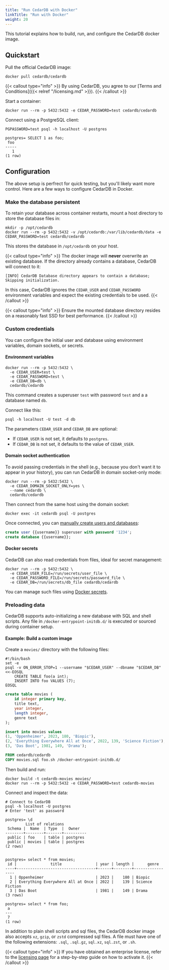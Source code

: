 ```yaml
---
title: "Run CedarDB with Docker"
linkTitle: "Run with Docker"
weight: 20
---
```


This tutorial explains how to build, run, and configure the CedarDB docker image.

## Quickstart

Pull the official CedarDB image:

```shell
docker pull cedardb/cedardb
```

{{< callout type="info" >}}
By using CedarDB, you agree to our [Terms and Conditions]({{< relref "/licensing.md" >}}).
{{< /callout >}}

Start a container:

```shell
docker run --rm -p 5432:5432 -e CEDAR_PASSWORD=test cedardb/cedardb
```

Connect using a PostgreSQL client:

```shell
PGPASSWORD=test psql -h localhost -U postgres

postgres= SELECT 1 as foo;
 foo 
-----
   1
(1 row)
```

## Configuration

The above setup is perfrect for quick testing, but you'll likely want more control.
Here are a few ways to configure CedarDB in Docker.

### Make the database persistent

To retain your database across container restarts, mount a host directory to store the database files in:

```shell
mkdir -p /opt/cedardb
docker run --rm -p 5432:5432 -v /opt/cedardb:/var/lib/cedardb/data -e CEDAR_PASSWORD=test cedardb/cedardb
```
This stores the database in `/opt/cedardb` on your host.

{{< callout type="info" >}}
The docker image will **never** overwrite an existing database.
If the directory already contains a database, CedarDB will connect to it:

`[INFO] CedarDB Database directory appears to contain a database; Skipping initialization.`

In this case, CedarDB ignores the `CEDAR_USER` and `CEDAR_PASSWORD` environment variables and expect
the existing credentials to be used.
{{< /callout >}}


{{< callout type="info" >}}
Ensure the mounted database directory resides on a reasonably fast SSD for best performance.
{{< /callout >}}

### Custom credentials
You can configure the initial user and database using environment variables, domain sockets, or secrets.

#### Environment variables
```shell
docker run --rm -p 5432:5432 \
  -e CEDAR_USER=test \
  -e CEDAR_PASSWORD=test \
  -e CEDAR_DB=db \
  cedardb/cedardb
```
This command creates a superuser `test` with password `test` and a a database named `db`.

Connect like this:
```shell
psql -h localhost -U test -d db
```

The parameters `CEDAR_USER` and `CEDAR_DB` are optional:
- If `CEDAR_USER` is not set, it defaults to `postgres`.
- If `CEDAR_DB` is not set, it defaults to the value of `CEDAR_USER`.


#### Domain socket authentication

To avoid passing credentials in the shell  (e.g., because you don't want it to appear in your history), you can run CedarDB in domain socket-only mode:
```shell
docker run --rm -p 5432:5432 \
  -e CEDAR_DOMAIN_SOCKET_ONLY=yes \
  --name cedardb \
  cedardb/cedardb
```

Then connect from the same host using the domain socket:
```shell
docker exec -it cedardb psql -U postgres
```
Once connected, you can [manually create users and databases](/docs/references/sqlreference/statements/createrole):
```sql
create user {{username}} superuser with password '1234';
create database {{username}};
```

#### Docker secrets

CedarDB can also read credentials from files, ideal for secret management:
```shell
docker run --rm -p 5432:5432 \
  -e CEDAR_USER_FILE=/run/secrets/user_file \
  -e CEDAR_PASSWORD_FILE=/run/secrets/password_file \
  -e CEDAR_DB=/run/secrets/db_file cedardb/cedardb
```
You can manage such files using [Docker secrets](https://docs.docker.com/engine/swarm/secrets/).

### Preloading data
CedarDB supports auto-initializing a new database with SQL and shell scripts.
Any file in `/docker-entrypoint-initdb.d/` is executed or sourced during container setup.

#### Example: Build a custom image

Create a `movies/` directory with the following files:

```shell {filename="movies/foo.sh"}
#!/bin/bash
set -e
psql -v ON_ERROR_STOP=1 --username "$CEDAR_USER" --dbname "$CEDAR_DB" <<-EOSQL
	CREATE TABLE foo(a int);
	INSERT INTO foo VALUES (7);
EOSQL
```

```sql {filename="movies/movies.sql"}
create table movies (
    id integer primary key,
    title text,
    year integer,
    length integer,
    genre text
);

insert into movies values
(1, 'Oppenheimer', 2023, 180, 'Biopic'),
(2, 'Everything Everywhere All at Once', 2022, 139, 'Science Fiction'),
(3, 'Das Boot', 1981, 149, 'Drama');
```

```Dockerfile {filename="movies/Dockerfile"}
FROM cedardb/cedardb
COPY movies.sql foo.sh /docker-entrypoint-initdb.d/
```

Then build and run:

```shell
docker build -t cedardb-movies movies/
docker run --rm -p 5432:5432 -e CEDAR_PASSWORD=test cedardb-movies
```

Connect and inspect the data:
```shell
# Connect to CedarDB
psql -h localhost -U postgres
# Enter 'test' as password

postgres= \d
         List of relations
 Schema |  Name  | Type  |  Owner
--------+--------+-------+----------
 public | foo    | table | postgres
 public | movies | table | postgres
(2 rows)


postgres= select * from movies;
 id |               title               | year | length |      genre
----+-----------------------------------+------+--------+-----------------
  1 | Oppenheimer                       | 2023 |    180 | Biopic
  2 | Everything Everywhere All at Once | 2022 |    139 | Science Fiction
  3 | Das Boot                          | 1981 |    149 | Drama
(3 rows)

postgres= select * from foo;
 a
---
 7
(1 row)

```

In addition to plain shell scripts and sql files, the CedarDB docker image also accepts `xz`, `gzip`, or `zstd` compressed sql files.
A file must have one of the following extensions: `.sql`, `.sql.gz`, `sql.xz`, `sql.zst`, or `.sh`.

{{< callout type="info" >}}
If you have obtained an enterprise license, refer to the [licensing page](../../licensing) for a step-by-step guide on how to activate it.
{{< /callout >}}
